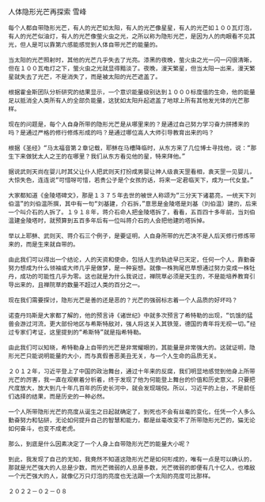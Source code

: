 人体隐形光芒再探索
雪峰

    每个人都自带隐形光芒，有人的光芒如太阳，有人的光芒像星星，有人的光芒如１００瓦灯泡，有人的光芒似油灯，有人的光芒像萤火虫之光，之所以称为隐形光芒，是因为人的肉眼看不见其光，但人是可以靠第六感能感觉到人体自带光芒的能量的。

    当太阳的光芒照射时，其他的光芒几乎失去了光亮。漆黑的夜晚，萤火虫之光一闪一闪很清晰，但在１００瓦电灯之下，萤火虫之光就显得黯淡了。夜晚，漫天繁星，但当太阳一出来，漫天繁星就失去了光芒，不是消失了，而是被太阳的光芒遮盖了。

    根据霍金斯团队分析研究的结果显示，一个意识能量级别达到１０００标度值的生命，他的能量足以抵消全人类所有人的全部负能量，这犹如太阳升起遮盖了地球上所有其他发光体的光芒那样。

    现在的问题是，每个人自身所带的隐形光芒是从哪里来的？是通过自己努力学习奋力拼搏来的吗？是通过严格的修行修炼形成的吗？是通过哪位高人大师引导教育出来的吗？

    根据《圣经》“马太福音第２章记载，耶稣在马槽降临时，从东方来了几位博士寻找他，说：“那生下来做犹太人之王的在哪里？我们从东方看见他的星，特来拜他。”

    据说武则天尚在婴儿时其父让仆人把武则天打扮成男婴让神人级袁天罡看相，袁天罡一见婴儿，大惊失色，连连说“可惜呀可惜，若贵公子是个女孩的话，将来一定君临天下，成为一代女皇。”

    大家都知道《金陵塔碑文》，那是１３７５年去世的被世人称颂为“三分天下诸葛亮，一统天下刘伯温”的刘伯温所撰，其中有一句“刘基建，介石拆，”意思是金陵塔是刘基（刘伯温）建的，后来一个叫介石的人拆了。１９１８年，蒋介石命人把金陵塔拆了，看看，五百四十多年前，当刘伯温建金陵塔时，就预算到五百多年后有一位叫蒋介石的人会把他建的塔拆掉。

    举以上耶稣、武则天、蒋介石三个例子，是要证明，人自身所带的光芒决不是人后天修行修炼带来的，而是生来就自带的。

    由此我们可以得出一个结论，人的天资和使命，包括人生的轨迹早已天定，任何一个人，靠勤奋努力想成为什么领袖或大师几乎是做梦，是一种妄想。就像一株狗尾巴草想通过努力变成一株牡丹，成功的可能性几乎为零。这也就是为什么我说过，禅院草必须是天生的，不是能培养教育引导出来的，且禅院草的数量不超过人类的百分之一。

    现在我们需要探讨，隐形光芒是善的还是恶的？光芒的强弱标志着一个人品质的好坏吗？

    诺查丹玛斯是大家都了解的，他的预言诗《诸世纪》中就多次预言了希特勒的出现，“饥饿的猛兽会游过河流，更大部份地区与希斯特敌对，强人将这关入其铁笼，德国的青年将无视一切。”经过专家们考证，这里提到的“希斯特”就是指希特勒。

    由此我们可以知晓，希特勒身上自带的光芒是非常耀眼的，其能量是非常强大的。这就证明，隐形光芒只能说明能量的大小，而与真假善恶美丑无关，与一个人生命的品质无关。

    ２０１２年，习近平登上了中国的政治舞台，通过十年来的反腐，我们明显地感觉到他身上所带光芒的厉害，我一直在观察着分析着，终于发现了他为何能登上舞台的价值和历史意义。只要把尺度放大，放大到几十年几百年的历史长河中，就会发现端倪。所以，习近平的上台，不是前任们选择的结果，而是历史的一种必然。

    一个人所带隐形光芒的亮度从诞生之日起就确定了，到死也不会有丝毫的变化，任凭一个人多么勤奋努力和钻研，无论如何提升自己的智慧和能力，都是丝毫改变不了所带隐形光芒的，猫无论如何奋斗，也变不成老虎。

    那么，到底是什么因素决定了一个人身上自带隐形光芒的能量大小呢？

    到此，我发现了自己的无知，我竟然不知道这隐形光芒是如何形成的，唯有一点是可以确认的，那就是光芒强大的人总是少数，而光芒微弱的人总是多数，光芒微弱的即便有几十亿人，也难敌一个光芒强大的人，就像亿万只灯泡的亮度也无法跟一个太阳的亮度可比那样。

    ２０２２－０２－０８




